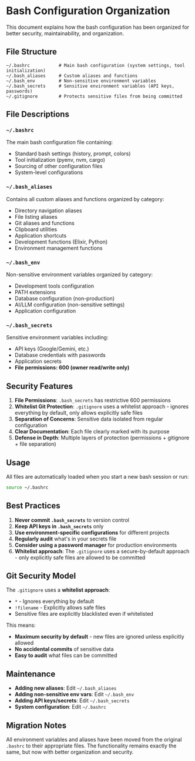 # Bash Configuration Organization

This document explains how the bash configuration has been organized for better security, maintainability, and organization.

## File Structure

```
~/.bashrc           # Main bash configuration (system settings, tool initialization)
~/.bash_aliases     # Custom aliases and functions
~/.bash_env         # Non-sensitive environment variables
~/.bash_secrets     # Sensitive environment variables (API keys, passwords)
~/.gitignore        # Protects sensitive files from being committed
```

## File Descriptions

### `~/.bashrc`
The main bash configuration file containing:
- Standard bash settings (history, prompt, colors)
- Tool initialization (pyenv, nvm, cargo)
- Sourcing of other configuration files
- System-level configurations

### `~/.bash_aliases`
Contains all custom aliases and functions organized by category:
- Directory navigation aliases
- File listing aliases
- Git aliases and functions
- Clipboard utilities
- Application shortcuts
- Development functions (Elixir, Python)
- Environment management functions

### `~/.bash_env`
Non-sensitive environment variables organized by category:
- Development tools configuration
- PATH extensions
- Database configuration (non-production)
- AI/LLM configuration (non-sensitive settings)
- Application configuration

### `~/.bash_secrets`
Sensitive environment variables including:
- API keys (Google/Gemini, etc.)
- Database credentials with passwords
- Application secrets
- **File permissions: 600 (owner read/write only)**

## Security Features

1. **File Permissions**: `.bash_secrets` has restrictive 600 permissions
2. **Whitelist Git Protection**: `.gitignore` uses a whitelist approach - ignores everything by default, only allows explicitly safe files
3. **Separation of Concerns**: Sensitive data isolated from regular configuration
4. **Clear Documentation**: Each file clearly marked with its purpose
5. **Defense in Depth**: Multiple layers of protection (permissions + gitignore + file separation)

## Usage

All files are automatically loaded when you start a new bash session or run:
```bash
source ~/.bashrc
```

## Best Practices

1. **Never commit `.bash_secrets`** to version control
2. **Keep API keys in `.bash_secrets`** only
3. **Use environment-specific configurations** for different projects
4. **Regularly audit** what's in your secrets file
5. **Consider using a password manager** for production environments
6. **Whitelist approach**: The `.gitignore` uses a secure-by-default approach - only explicitly safe files are allowed to be committed

## Git Security Model

The `.gitignore` uses a **whitelist approach**:
- `*` - Ignores everything by default
- `!filename` - Explicitly allows safe files
- Sensitive files are explicitly blacklisted even if whitelisted

This means:
- **Maximum security by default** - new files are ignored unless explicitly allowed
- **No accidental commits** of sensitive data
- **Easy to audit** what files can be committed

## Maintenance

- **Adding new aliases**: Edit `~/.bash_aliases`
- **Adding non-sensitive env vars**: Edit `~/.bash_env`
- **Adding API keys/secrets**: Edit `~/.bash_secrets`
- **System configuration**: Edit `~/.bashrc`

## Migration Notes

All environment variables and aliases have been moved from the original `.bashrc` to their appropriate files. The functionality remains exactly the same, but now with better organization and security. 